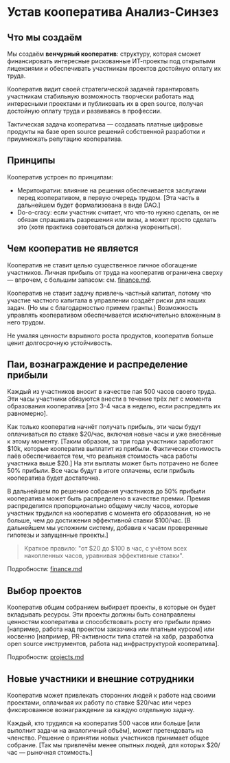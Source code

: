 # Устав кооператива Анализ-Синзез

## Что мы создаём

Мы создаём **венчурный кооператив**: структуру, которая сможет финансировать интересные рискованные ИТ-проекты под открытыми лицензиями и обеспечивать участникам проектов достойную оплату их труда.

Кооператив видит своей стратегической задачей гарантировать участникам стабильную возможность творчески работать над интересными проектами и публиковать их в open source, получая достойную оплату труда и развиваясь в профессии.

Тактическая задача кооператива — создавать платные цифровые продукты на базе open source решений собственной разработки и приумножать репутацию кооператива.

## Принципы

Кооператив устроен по принципам: 

- Меритократии: влияние на решения обеспечивается заслугами перед кооперативом, в первую очередь трудом. [Эта часть в дальнейшем будет формализована в виде DAO.]
- Do-o-cracy: если участник считает, что что-то нужно сделать, он не обязан спрашивать разрешения или визы, а может просто сделать это (хотя практика советоваться должна укорениться).

## Чем кооператив не является

Кооператив не ставит целью существенное личное обогащение участников. Личная прибыль от труда на кооператив ограничена сверху — впрочем, с большим запасом: см. [finance.md](./finance_ru.md).

Кооператив не ставит задачу привлечь частный капитал, потому что участие частного капитала в управлении создаёт риски для наших задач. (Но мы с благодарностью примем гранты.) Возможность управлять кооперативом обеспечивается исключительно вложенным в него трудом.

Не умаляя ценности взрывного роста продуктов, кооператив больше ценит долгосрочную устойчивость.

## Паи, вознаграждение и распределение прибыли

Каждый из участников вносит в качестве пая 500 часов своего труда. Эти часы участники обязуются внести в течение трёх лет с момента образования кооператива [это 3-4 часа в неделю, если распредлять их равномерно].

Как только кооператив начнёт получать прибыль, эти часы будут оплачиваться по ставке $20/час, включая новые часы и уже внесённые к этому моменту. [Таким образом, за три года участники заработают $10k, которые кооператив выплатит из прибыли. Фактически стоимость паёв обеспечивается тем, что реальная стоимость часа работы участника выше $20.] На эти выплаты может быть потрачено не более 50% прибыли. Все часы будут в итоге оплачены, если прибыль кооператива будет достаточна.

В дальнейшем по решению собрания участников до 50% прибыли кооператива может быть распределено в качестве премии. Премия распределится пропорционально общему числу часов, которые участник трудился на кооператив с момента его образования, но не больше, чем до достижения эффективной ставки $100/час. [В дальнейшем мы усложним систему, добавив к часам проверенные гипотезы и запущенные проекты.]

> Краткое правило: "от $20 до $100 в час, с учётом всех накопленных часов, уравнивая эффективные ставки".

Подробности: [finance.md](./finance_ru.md)

## Выбор проектов

Кооператив общим собранием выбирает проекты, в которые он будет вкладывать ресурсы. Эти проекты должны быть сонаправлены ценностям кооператива и способствовать росту его прибыли прямо [например, работа над проектом заказчика или платным курсом] или косвенно [например, PR-активности типа статей на хабр, разработка open source инструментов, работа над инфраструктурой кооператива].

Подробности: [projects.md](./projects_ru.md)

## Новые участники и внешние сотрудники

Кооператив может привлекать сторонних людей к работе над своими проектами, оплачивая их работу по ставке $20/час или через фиксированное вознаграждение за каждую отдельную задачу. 

Каждый, кто трудился на кооператив 500 часов или больше [или выполнит задачи на аналогичный объём], может претендовать на членство. Решение о принятии новых участников принимает общее собрание. [Так мы привлечём менее опытных людей, для которых $20/час — рыночная стоимость.]
